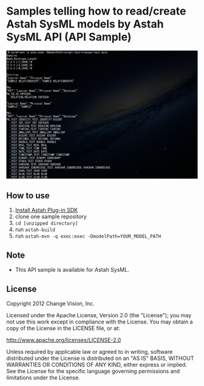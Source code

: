 # Samples telling how to read/create Astah SysML models by Astah SysML API (API Sample)
![image](https://github.com/ChangeVision/exportERModels/raw/master/doc/screenshots/exportERModels.png)

## How to use

1. [Install Astah Plug-in SDK](http://astah.net/features/sdk)
2. clone one sample repository
3. `cd [unzipped directory]`
4. run `astah-build`
5. run `astah-mvn -q exec:exec -DmodelPath=YOUR_MODEL_PATH`

## Note

  * This API sample is available for Astah SysML.
    
## License
Copyright 2012 Change Vision, Inc.

Licensed under the Apache License, Version 2.0 (the "License");
you may not use this work except in compliance with the License.
You may obtain a copy of the License in the LICENSE file, or at:

   <http://www.apache.org/licenses/LICENSE-2.0>

Unless required by applicable law or agreed to in writing, software
distributed under the License is distributed on an "AS IS" BASIS,
WITHOUT WARRANTIES OR CONDITIONS OF ANY KIND, either express or implied.
See the License for the specific language governing permissions and
limitations under the License.
